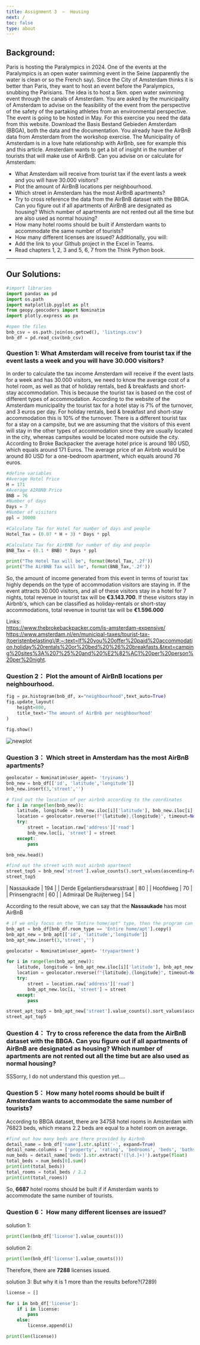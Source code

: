 ```yaml
---
title: Assignment 3  –  Housing
next: /
toc: false
type: about
---
```



## Background:

Paris is hosting the Paralympics in 2024. One of the events at the Paralympics is an open water swimming event in the Seine (apparently the water is clean or so the French say). Since the City of Amsterdam thinks it is better than Paris, they want to host an event before the Paralympics, snubbing the Parisians. The idea is to host a 5km. open water swimming event through the canals of Amsterdam. You are asked by the municipality of Amsterdam to advise on the feasibility of the event from the perspective of the safety of the partaking athletes from an environmental perspective. The event is going to be hosted in May. 
For this exercise you need the data from this website. Download the Basis Bestand Gebieden Amsterdam (BBGA), both the data and the documentation. You already have the AirBnB data from Amsterdam from the workshop exercise.
The Municipality of Amsterdam is in a love hate relationship with AirBnb, see for example this and this article. Amsterdam wants to get a bit of insight in the number of tourists that will make use of AirBnB. 
Can you advise on or calculate for Amsterdam:
- What Amsterdam will receive from tourist tax if the event lasts a week and you will have 30.000 visitors?
- Plot the amount of AirBnB locations per neighbourhood.
- Which street in Amsterdam has the most AirBnB apartments?
- Try to cross reference the data from the AirBnB dataset with the BBGA. Can you figure out if all apartments of AirBnB are designated as housing? Which number of apartments are not rented out all the time but are also used as normal housing?
- How many hotel rooms should be built if Amsterdam wants to accommodate the same number of tourists?
- How many different licenses are issued?
Additionally, you will:
- Add the link to your Github project in the Excel in Teams.
- Read chapters 1, 2, 3 and 5, 6, 7 from the Think Python book.
---

## Our Solutions:

```python
#import libraries
import pandas as pd
import os.path
import matplotlib.pyplot as plt
from geopy.geocoders import Nominatim
import plotly.express as px

#open the files
bnb_csv = os.path.join(os.getcwd(), 'listings.csv')
bnb_df = pd.read_csv(bnb_csv)
```
### Question 1:  What Amsterdam will receive from tourist tax if the event lasts a week and you will have 30.000 visitors?

In order to calculate the tax income Amsterdam will receive if the event lasts for a week and has 30.000 visitors, we need to know the average cost of a hotel room, as well as that of holiday rentals, bed & breakfasts and short-stay accommodation. This is because the tourist tax is based on the cost of different types of accommodation. According to the website of the Amsterdam municipality the tourist tax for a hotel stay is 7% of the turnover, and 3 euros per day. For holiday rentals, bed & breakfast and short-stay accommodation this is 10% of the turnover. There is a different tourist tax for a stay on a campsite, but we are assuming that the visitors of this event will stay in the other types of accommodation since they are usually located in the city, whereas campsites would be located more outside the city.    
According to Broke Backpacker the average hotel price is around 180 USD, which equals around 171 Euros. The average price of an Airbnb would be around 80 USD for a one-bedroom apartment, which equals around 76 euros.  

```python
#define variables
#Average Hotel Price
H = 171
#Average AIRBNB Price
BNB = 76
#Number of days
Days = 7
#Number of visitors
ppl = 30000

#Calculate Tax for Hotel for number of days and people
Hotel_Tax = (0.07 * H + 3) * Days * ppl

#Calculate Tax for AirBNB for number of day and people
BNB_Tax = (0.1 * BNB) * Days * ppl

print("The Hotel Tax will be", format(Hotel_Tax,'.2f'))
print("The AirBNB Tax will be", format(BNB_Tax,'.2f'))
```

So, the amount of income generated from this event in terms of tourist tax highly depends on the type of accommodation visitors are staying in. If the event attracts 30.000 visitors, and all of these visitors stay in a hotel for 7 nights, total revenue in tourist tax will be <b>€3.143.700</b>. If these visitors stay in Airbnb's, which can be classified as holiday-rentals or short-stay accommodations, total revenue in tourist tax will be <b>€1.596.000</b>

Links:  
https://www.thebrokebackpacker.com/is-amsterdam-expensive/  
https://www.amsterdam.nl/en/municipal-taxes/tourist-tax-(toeristenbelasting)/#:~:text=If%20you%20offer%20paid%20accommodation,holiday%20rentals%20or%20bed%20%26%20breakfasts.&text=camping%20sites%3A%207%25%20and%20%E2%82%AC1%20per%20person%20per%20night.  

### Question 2： Plot the amount of AirBnB locations per neighbourhood.  

```python
fig = px.histogram(bnb_df, x="neighbourhood",text_auto=True)
fig.update_layout(
    height=800,
    title_text='The amount of AirBnb per neighbourhood'
)

fig.show()
```
![newplot](image\newplot.png)

### Question 3： Which street in Amsterdam has the most AirBnB apartments?  

```python
geolocator = Nominatim(user_agent= 'tryinams')
bnb_new = bnb_df[['id', 'latitude','longitude']]
bnb_new.insert(3,'street','')

# find out the location of per airbnb according to the coordinates
for i in range(len(bnb_new)):
    latitude, longitude = bnb_new.iloc[i]['latitude'], bnb_new.iloc[i]['longitude']
    location = geolocator.reverse(f"{latitude},{longitude}", timeout=None)
    try:
        street = location.raw['address']['road']
        bnb_new.loc[i, 'street'] = street
    except:
        pass

bnb_new.head()
```

```python
#find out the street with most airbnb apartment
street_top5 = bnb_new['street'].value_counts().sort_values(ascending=False).head(5)
street_top5
```
| Nassaukade  | 194 |
| Derde Egelantiersdwarsstraat  | 80 |
| Hoofdweg  | 70 |
| Prinsengracht  | 60 |
| Admiraal De Ruijterweg  | 54 |

According to the result above, we can say that the <b>Nassaukade</b> has most AirBnB

```python
# if we only focus on the "Entire home/apt" type, then the program can be like this:
bnb_apt = bnb_df[bnb_df.room_type == 'Entire home/apt'].copy()
bnb_apt_new = bnb_apt[['id', 'latitude','longitude']]
bnb_apt_new.insert(3,'street','')

geolocator = Nominatim(user_agent= 'tryapartment')

for i in range(len(bnb_apt_new)):
    latitude, longitude = bnb_apt_new.iloc[i]['latitude'], bnb_apt_new.iloc[i]['longitude']
    location = geolocator.reverse(f"{latitude},{longitude}", timeout=None)
    try:
        street = location.raw['address']['road']
        bnb_apt_new.loc[i, 'street'] = street
    except:
        pass

street_apt_top5 = bnb_apt_new['street'].value_counts().sort_values(ascending=False).head(5)
street_apt_top5
```

### Question 4： Try to cross reference the data from the AirBnB dataset with the BBGA. Can you figure out if all apartments of AirBnB are designated as housing? Which number of apartments are not rented out all the time but are also used as normal housing?

SSSorry, I do not understand this question yet....



### Question 5： How many hotel rooms should be built if Amsterdam wants to accommodate the same number of tourists?

According to BBGA dataset, there are 34758 hotel rooms in Amsterdam with 76823 beds, which means 2.2 beds are equal to a hotel room on average.

```python
#find out how many beds are there provided by Airbnb
detail_name = bnb_df['name'].str.split('·', expand=True)
detail_name.columns = ['property', 'rating', 'bedrooms', 'beds', 'baths']
num_beds = detail_name['beds'].str.extract('([\d.]+)').astype(float)
total_beds = num_beds[0].sum()
print(int(total_beds))
total_rooms = total_beds / 2.2
print(int(total_rooms))
```

So, <b>6687</b> hotel rooms should be built if if Amsterdam wants to accommodate the same number of tourists.

### Question 6： How many different licenses are issued?

solution 1:
```python
print(len(bnb_df['license'].value_counts()))
```
solution 2:
```python
print(len(bnb_df['license'].value_counts()))
```
Therefore, there are <b>7288</b> licenses issued.

solution 3:
But why it is 1 more than the results before?(7289)
```python
license = []

for i in bnb_df['license']:
    if i in license:
        pass
    else:
        license.append(i)

print(len(license))
```